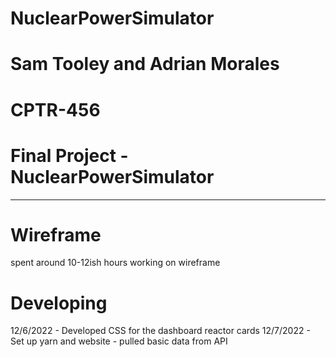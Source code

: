 # NuclearPowerSimulator

# Sam Tooley and Adrian Morales
# CPTR-456
# Final Project - NuclearPowerSimulator
-----------------------------------------------


<!-- DEVELOPMENT LOGS -->
# Wireframe
spent around 10-12ish hours working on wireframe

# Developing
12/6/2022 - Developed CSS for the dashboard reactor cards
12/7/2022 - Set up yarn and website - pulled basic data from API

